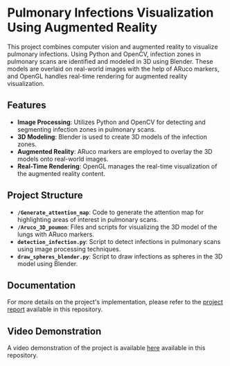# Pulmonary Infections Visualization Using Augmented Reality

This project combines computer vision and augmented reality to visualize pulmonary infections. Using Python and OpenCV, infection zones in pulmonary scans are identified and modeled in 3D using Blender. These models are overlaid on real-world images with the help of ARuco markers, and OpenGL handles real-time rendering for augmented reality visualization.

## Features

- **Image Processing**: Utilizes Python and OpenCV for detecting and segmenting infection zones in pulmonary scans.
- **3D Modeling**: Blender is used to create 3D models of the infection zones.
- **Augmented Reality**: ARuco markers are employed to overlay the 3D models onto real-world images.
- **Real-Time Rendering**: OpenGL manages the real-time visualization of the augmented reality content.

## Project Structure

- **`/Generate_attention_map`**: Code to generate the attention map for highlighting areas of interest in pulmonary scans.
- **`/Aruco_3D_poumon`**: Files and scripts for visualizing the 3D model of the lungs with ARuco markers.
- **`detection_infection.py`**: Script to detect infections in pulmonary scans using image processing techniques.
- **`draw_spheres_blender.py`**: Script to draw infections as spheres in the 3D model using Blender.

## Documentation

For more details on the project's implementation, please refer to the [project report](./docs/Report-AB.pdf) available in this repository.

## Video Demonstration

A video demonstration of the project is available [here](./docs/Video_Demonstration.mp4) available in this repository.

